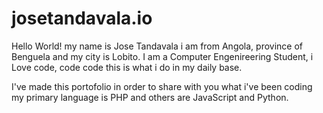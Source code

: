 # josetandavala.io

Hello World! my name is Jose Tandavala i am from Angola, province of Benguela and my city is Lobito. I am a Computer Engenireering Student, i Love code, code code this is what i do in my daily base.
 
I've made this portofolio in order to share with you what i've been coding my primary language is PHP and others are JavaScript and Python.
